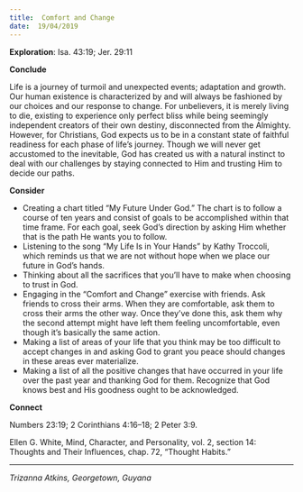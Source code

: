 ```yaml
---
title:  Comfort and Change
date:  19/04/2019
---
```


**Exploration**: Isa. 43:19; Jer. 29:11

**Conclude**

Life is a journey of turmoil and unexpected events; adaptation and growth. Our human existence is characterized by and will always be fashioned by our choices and our response to change. For unbelievers, it is merely living to die, existing to experience only perfect bliss while being seemingly independent creators of their own destiny, disconnected from the Almighty. However, for Christians, God expects us to be in a constant state of faithful readiness for each phase of life’s journey. Though we will never get accustomed to the inevitable, God has created us with a natural instinct to deal with our challenges by staying connected to Him and trusting Him to decide our paths.

**Consider**

- Creating a chart titled “My Future Under God.” The chart is to follow a course of ten years and consist of goals to be accomplished within that time frame. For each goal, seek God’s direction by asking Him whether that is the path He wants you to follow.
- Listening to the song “My Life Is in Your Hands” by Kathy Troccoli, which reminds us that we are not without hope when we place our future in God’s hands.
- Thinking about all the sacrifices that you’ll have to make when choosing to trust in God.
- Engaging in the “Comfort and Change” exercise with friends. Ask friends to cross their arms. When they are comfortable, ask them to cross their arms the other way. Once they’ve done this, ask them why the second attempt might have left them feeling uncomfortable, even though it’s basically the same action.
- Making a list of areas of your life that you think may be too difficult to accept changes in and asking God to grant you peace should changes in these areas ever materialize.
- Making a list of all the positive changes that have occurred in your life over the past year and thanking God for them. Recognize that God knows best and His goodness ought to be acknowledged.


**Connect**

Numbers 23:19; 2 Corinthians 4:16–18; 2 Peter 3:9.

Ellen G. White, Mind, Character, and Personality, vol. 2, section 14: Thoughts and Their Influences, chap. 72, “Thought Habits.”

---

_Trizanna Atkins, Georgetown, Guyana_